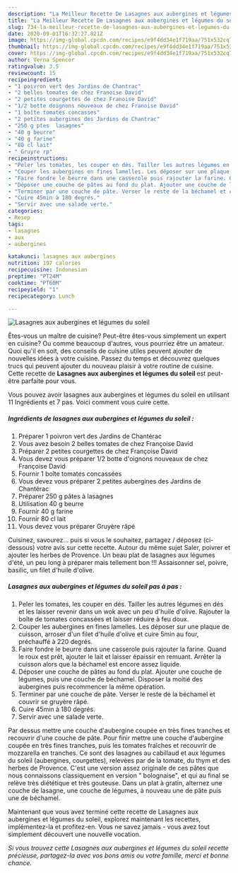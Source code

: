 ```yaml
---
description: "La Meilleur Recette De Lasagnes aux aubergines et légumes du soleil"
title: "La Meilleur Recette De Lasagnes aux aubergines et légumes du soleil"
slug: 734-la-meilleur-recette-de-lasagnes-aux-aubergines-et-legumes-du-soleil
date: 2020-09-01T16:32:27.821Z
image: https://img-global.cpcdn.com/recipes/e9f4dd34e1f719aa/751x532cq70/lasagnes-aux-aubergines-et-legumes-du-soleil-photo-principale-de-la-recette.jpg
thumbnail: https://img-global.cpcdn.com/recipes/e9f4dd34e1f719aa/751x532cq70/lasagnes-aux-aubergines-et-legumes-du-soleil-photo-principale-de-la-recette.jpg
cover: https://img-global.cpcdn.com/recipes/e9f4dd34e1f719aa/751x532cq70/lasagnes-aux-aubergines-et-legumes-du-soleil-photo-principale-de-la-recette.jpg
author: Verna Spencer
ratingvalue: 3.5
reviewcount: 15
recipeingredient:
- "1 poivron vert des Jardins de Chantrac"
- "2 belles tomates de chez Franoise David"
- "2 petites courgettes de chez Franoise David"
- "1/2 botte doignons nouveaux de chez Franoise David"
- "1 boîte tomates concasses"
- "2 petites aubergines des Jardins de Chantrac"
- "250 g ptes  lasagnes"
- "40 g beurre"
- "40 g farine"
- "80 cl lait"
- " Gruyre rp"
recipeinstructions:
- "Peler les tomates, les couper en dés. Tailler les autres légumes en dés et les laisser revenir dans un wok avec un peu d&#39;huile d&#39;olive. Rajouter la boîte de tomates concassées et laisser réduire à feu doux."
- "Couper les aubergines en fines lamelles. Les déposer sur une plaque de cuisson, arroser d&#39;un filet d&#39;huile d&#39;olive et cuire 5min au four, préchauffé à 220 degrés."
- "Faire fondre le beurre dans une casserole puis rajouter la farine. Quand le roux est prêt, ajouter le lait et laisser épaissir en remuant. Arrêter la cuisson alors que la béchamel est encore assez liquide."
- "Déposer une couche de pâtes au fond du plat. Ajouter une couche de légumes, puis une couche de béchamel. Disposer la moitié des aubergines puis recommencer la même opération."
- "Terminer par une couche de pâte. Verser le reste de la béchamel et couvrir se gruyère râpé."
- "Cuire 45min à 180 degrés."
- "Servir avec une salade verte."
categories:
- Resep
tags:
- lasagnes
- aux
- aubergines

katakunci: lasagnes aux aubergines 
nutrition: 197 calories
recipecuisine: Indonesian
preptime: "PT24M"
cooktime: "PT60M"
recipeyield: "1"
recipecategory: Lunch

---
```



![Lasagnes aux aubergines et légumes du soleil](https://img-global.cpcdn.com/recipes/e9f4dd34e1f719aa/751x532cq70/lasagnes-aux-aubergines-et-legumes-du-soleil-photo-principale-de-la-recette.jpg)

Êtes-vous un maître de cuisine? Peut-être êtes-vous simplement un expert en cuisine? Ou comme beaucoup d'autres, vous pourriez être un amateur. Quoi qu'il en soit, des conseils de cuisine utiles peuvent ajouter de nouvelles idées à votre cuisine. Passez du temps et découvrez quelques trucs qui peuvent ajouter du nouveau plaisir à votre routine de cuisine. Cette recette de <strong> Lasagnes aux aubergines et légumes du soleil </strong> est peut-être parfaite pour vous.

<!--inarticleads1-->

Vous pouvez avoir lasagnes aux aubergines et légumes du soleil en utilisant 11 Ingrédients et 7 pas. Voici comment vous cuire cette.

##### Ingrédients de lasagnes aux aubergines et légumes du soleil :

1. Préparer 1 poivron vert des Jardins de Chantérac
1. Vous avez besoin 2 belles tomates de chez Françoise David
1. Préparer 2 petites courgettes de chez Françoise David
1. Vous devez vous préparer 1/2 botte d&#39;oignons nouveaux de chez Françoise David
1. Fournir 1 boîte tomates concassées
1. Vous devez vous préparer 2 petites aubergines des Jardins de Chantérac
1. Préparer 250 g pâtes à lasagnes
1. Utilisation 40 g beurre
1. Fournir 40 g farine
1. Fournir 80 cl lait
1. Vous devez vous préparer  Gruyère râpé


Cuisinez, savourez… puis si vous le souhaitez, partagez / déposez (ci-dessous) votre avis sur cette recette. Autour du même sujet Saler, poivrer et ajouter les herbes de Provence. Un beau plat de lasagnes aux légumes d&#39;été, un peu long à préparer mais tellement bon !!! Assaisonner sel, poivre, basilic, un filet d&#39;huile d&#39;olive. 

<!--inarticleads2-->

##### Lasagnes aux aubergines et légumes du soleil pas à pas :

1. Peler les tomates, les couper en dés. Tailler les autres légumes en dés et les laisser revenir dans un wok avec un peu d&#39;huile d&#39;olive. Rajouter la boîte de tomates concassées et laisser réduire à feu doux.
1. Couper les aubergines en fines lamelles. Les déposer sur une plaque de cuisson, arroser d&#39;un filet d&#39;huile d&#39;olive et cuire 5min au four, préchauffé à 220 degrés.
1. Faire fondre le beurre dans une casserole puis rajouter la farine. Quand le roux est prêt, ajouter le lait et laisser épaissir en remuant. Arrêter la cuisson alors que la béchamel est encore assez liquide.
1. Déposer une couche de pâtes au fond du plat. Ajouter une couche de légumes, puis une couche de béchamel. Disposer la moitié des aubergines puis recommencer la même opération.
1. Terminer par une couche de pâte. Verser le reste de la béchamel et couvrir se gruyère râpé.
1. Cuire 45min à 180 degrés.
1. Servir avec une salade verte.


Par dessus mettre une couche d&#39;aubergine coupée en très fines tranches et recouvrir d&#39;une couche de pâte. Pour finir mettre une couche d&#39;aubergine coupée en très fines tranches, puis les tomates fraîches et recouvrir de mozzarella en tranches. Ce sont des lasagnes au cabillaud et aux légumes du soleil (aubergines, courgettes), relevées par de la tomate, du thym et des herbes de Provence. C&#39;est une version assez originale de ces pâtes que nous connaissons classiquement en version &#34; bolognaise&#34;, et qui au final se relève très diététique et très gouteuse. Dans un plat à gratin, alternez une couche de lasagne, une couche de légumes, à nouveau une de pâte puis une de béchamel. 

<!--inarticleads1-->

<p>
Maintenant que vous avez terminé cette recette de Lasagnes aux aubergines et légumes du soleil, explorez maintenant les recettes, implémentez-la et profitez-en. Vous ne savez jamais - vous avez tout simplement découvert une nouvelle vocation.
</p>

<p>
<i>Si vous trouvez cette Lasagnes aux aubergines et légumes du soleil recette précieuse, partagez-la avec vos bons amis ou votre famille, merci et bonne chance.</i>
</p>
